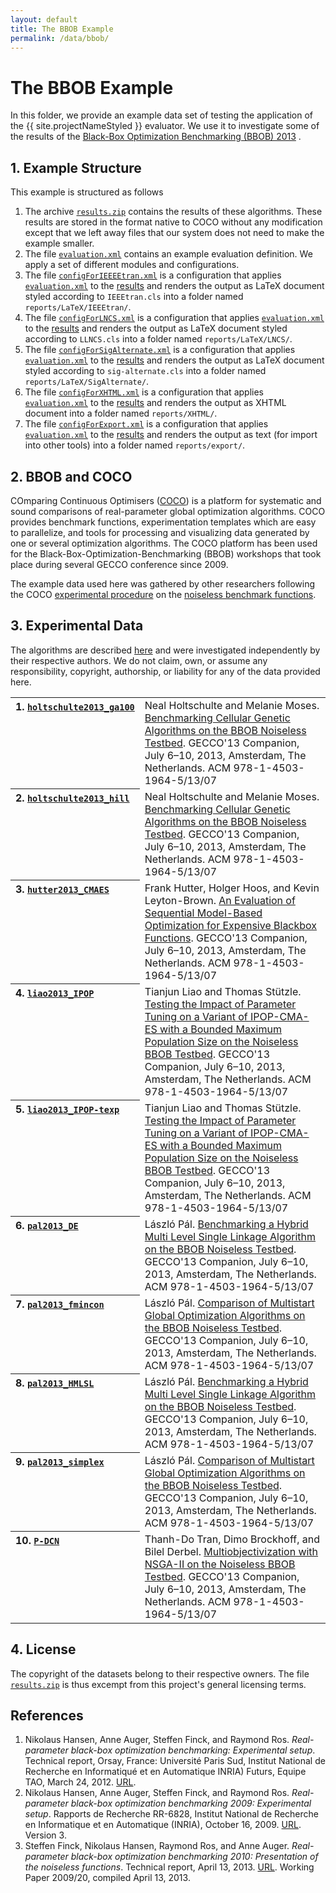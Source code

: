 ```yaml
---
layout: default
title: The BBOB Example
permalink: /data/bbob/
---
```

# The BBOB Example

In this folder, we provide an example data set of testing the application of the {{ site.projectNameStyled }} evaluator. We use it to investigate some of the results of the [Black-Box Optimization Benchmarking (BBOB) 2013](http://coco.gforge.inria.fr/doku.php?id=bbob-2013) .

## 1. Example Structure

This example is structured as follows

1. The archive [`results.zip`](results.zip) contains the results of these algorithms. These results are stored in the format native to COCO without any modification except that we left away files that our system does not need to make the example smaller.
2. The file [`evaluation.xml`](evaluation.xml) contains an example evaluation definition. We apply a set of different modules and configurations.
3. The file [`configForIEEEEtran.xml`](configForIEEEEtran.xml) is a configuration that applies [`evaluation.xml`](evaluation.xml) to the [results](results.zip) and renders the output as LaTeX document styled according to `IEEEtran.cls` into a folder named `reports/LaTeX/IEEEtran/`. 
6. The file [`configForLNCS.xml`](configForLNCS.xml) is a configuration that applies [`evaluation.xml`](evaluation.xml) to the [results](results.zip) and renders the output as LaTeX document styled according to `LLNCS.cls` into a folder named `reports/LaTeX/LNCS/`.
6. The file [`configForSigAlternate.xml`](configForSigAlternate.xml) is a configuration that applies [`evaluation.xml`](evaluation.xml) to the [results](results.zip) and renders the output as LaTeX document styled according to `sig-alternate.cls` into a folder named `reports/LaTeX/SigAlternate/`.
6. The file [`configForXHTML.xml`](configForXHTML.xml) is a configuration that applies [`evaluation.xml`](evaluation.xml) to the [results](results.zip) and renders the output as XHTML document into a folder named `reports/XHTML/`.
6. The file [`configForExport.xml`](configForExport.xml) is a configuration that applies [`evaluation.xml`](evaluation.xml) to the [results](results.zip) and renders the output as text (for import into other tools) into a folder named `reports/export/`.

## 2. BBOB and COCO

COmparing Continuous Optimisers ([COCO](http://coco.gforge.inria.fr/doku.php?id=start)) is a platform for systematic and sound comparisons of real-parameter global optimization algorithms. COCO provides benchmark functions, experimentation templates which are easy to parallelize, and tools for processing and visualizing data generated by one or several optimization algorithms. The COCO platform has been used for the Black-Box-Optimization-Benchmarking (BBOB) workshops that took place during several GECCO conference since 2009.

The example data used here was gathered by other researchers following the COCO [experimental procedure](http://coco.lri.fr/BBOB-downloads/download10.0/bbobdocexperiment.pdf) on the [noiseless benchmark functions](http://coco.lri.fr/downloads/download13.09/bbobdocfunctions.pdf).

## 3. Experimental Data

The algorithms are described [here](http://coco.gforge.inria.fr/doku.php?id=bbob-2013-algorithms) and were investigated independently by their respective authors. We do not claim, own, or assume any responsibility, copyright, authorship, or liability for any of the data provided here.

<table>
<tr><th style="text-align:left;vertical-align:top">1.&nbsp;<a href="http://coco.gforge.inria.fr/data-archive/2013/GA-100_holtschulte_noiseless.tgz"><code>holtschulte2013_ga100</code></a></th>
<td  style="text-align:left;vertical-align:top">
Neal Holtschulte and Melanie Moses.
<a href="http://coco.gforge.inria.fr/lib/exe/fetch.php?media=pdf2013:w0309-holtschulte.pdf">Benchmarking Cellular Genetic Algorithms on the BBOB Noiseless Testbed</a>. GECCO'13 Companion, July 6–10, 2013, Amsterdam, The Netherlands. ACM 978-1-4503-1964-5/13/07</td>
</tr>

<tr><th style="text-align:left;vertical-align:top">2.&nbsp;<a href="http://coco.gforge.inria.fr/data-archive/2013/HILL_holtschulte_noiseless.tgz"><code>holtschulte2013_hill</code></a></th>
<td  style="text-align:left;vertical-align:top">
Neal Holtschulte and Melanie Moses.
<a href="http://coco.gforge.inria.fr/lib/exe/fetch.php?media=pdf2013:w0309-holtschulte.pdf">Benchmarking Cellular Genetic Algorithms on the BBOB Noiseless Testbed</a>. GECCO'13 Companion, July 6–10, 2013, Amsterdam, The Netherlands. ACM 978-1-4503-1964-5/13/07</td>
</tr>

<tr><th style="text-align:left;vertical-align:top">3.&nbsp;<a href="http://coco.gforge.inria.fr/data-archive/2013/CMAES_Hutter_hutter_noiseless.tgz"><code>hutter2013_CMAES</code></a></th>
<td  style="text-align:left;vertical-align:top">
Frank Hutter, Holger Hoos, and Kevin Leyton-Brown.
<a href="http://coco.gforge.inria.fr/lib/exe/fetch.php?media=pdf2013:w0311-hutter.pdf">An Evaluation of Sequential Model-Based Optimization for Expensive Blackbox Functions</a>. GECCO'13 Companion, July 6–10, 2013, Amsterdam, The Netherlands. ACM 978-1-4503-1964-5/13/07</td>
</tr>

<tr><th style="text-align:left;vertical-align:top">4.&nbsp;<a href="http://coco.gforge.inria.fr/data-archive/2013/IP_liao_noiseless.tgz"><code>liao2013_IPOP</code></a></th>
<td  style="text-align:left;vertical-align:top">
Tianjun Liao and Thomas Stützle.
<a href="http://coco.gforge.inria.fr/lib/exe/fetch.php?media=pdf2013:w0305-liao.pdf">Testing the Impact of Parameter Tuning on a Variant of IPOP-CMA-ES with a Bounded Maximum Population Size on the Noiseless BBOB Testbed</a>. GECCO'13 Companion, July 6–10, 2013, Amsterdam, The Netherlands. ACM 978-1-4503-1964-5/13/07</td>
</tr>

<tr><th style="text-align:left;vertical-align:top">5.&nbsp;<a href="http://coco.gforge.inria.fr/data-archive/2013/texp_liao_noiseless.tgz"><code>liao2013_IPOP-texp</code></a></th>
<td  style="text-align:left;vertical-align:top">
Tianjun Liao and Thomas Stützle.
<a href="http://coco.gforge.inria.fr/lib/exe/fetch.php?media=pdf2013:w0305-liao.pdf">Testing the Impact of Parameter Tuning on a Variant of IPOP-CMA-ES with a Bounded Maximum Population Size on the Noiseless BBOB Testbed</a>. GECCO'13 Companion, July 6–10, 2013, Amsterdam, The Netherlands. ACM 978-1-4503-1964-5/13/07</td>
</tr>

<tr><th style="text-align:left;vertical-align:top">6.&nbsp;<a href="http://coco.gforge.inria.fr/data-archive/2013/DE_Pal_pal_noiseless.tgz"><code>pal2013_DE</code></a></th>
<td  style="text-align:left;vertical-align:top">
László Pál.
<a href="http://coco.gforge.inria.fr/lib/exe/fetch.php?media=pdf2013:w0302-pal.pdf">Benchmarking a Hybrid Multi Level Single Linkage Algorithm on the BBOB Noiseless Testbed</a>. GECCO'13 Companion, July 6–10, 2013, Amsterdam, The Netherlands. ACM 978-1-4503-1964-5/13/07</td>
</tr>

<tr><th style="text-align:left;vertical-align:top">7.&nbsp;<a href="http://coco.gforge.inria.fr/data-archive/2013/fmincon_pal_noiseless.tgz"><code>pal2013_fmincon</code></a></th>
<td  style="text-align:left;vertical-align:top">
László Pál.
<a href="http://coco.gforge.inria.fr/lib/exe/fetch.php?media=pdf2013:w0303-pal.pdf">Comparison of Multistart Global Optimization Algorithms on the BBOB Noiseless Testbed</a>. GECCO'13 Companion, July 6–10, 2013, Amsterdam, The Netherlands. ACM 978-1-4503-1964-5/13/07</td>
</tr>

<tr><th style="text-align:left;vertical-align:top">8.&nbsp;<a href="http://coco.gforge.inria.fr/data-archive/2013/HMLSL_pal_noiseless.tgz"><code>pal2013_HMLSL</code></a></th>
<td  style="text-align:left;vertical-align:top">
László Pál.
<a href="http://coco.gforge.inria.fr/lib/exe/fetch.php?media=pdf2013:w0302-pal.pdf">Benchmarking a Hybrid Multi Level Single Linkage Algorithm on the BBOB Noiseless Testbed</a>. GECCO'13 Companion, July 6–10, 2013, Amsterdam, The Netherlands. ACM 978-1-4503-1964-5/13/07</td>
</tr>

<tr><th style="text-align:left;vertical-align:top">9.&nbsp;<a href="http://coco.gforge.inria.fr/data-archive/2013/simplex_pal_noiseless.tgz"><code>pal2013_simplex</code></a></th>
<td  style="text-align:left;vertical-align:top">
László Pál.
<a href="http://coco.gforge.inria.fr/lib/exe/fetch.php?media=pdf2013:w0303-pal.pdf">Comparison of Multistart Global Optimization Algorithms on the BBOB Noiseless Testbed</a>. GECCO'13 Companion, July 6–10, 2013, Amsterdam, The Netherlands. ACM 978-1-4503-1964-5/13/07</td>
</tr>

<tr><th style="text-align:left;vertical-align:top">10.&nbsp;<a href="http://coco.gforge.inria.fr/data-archive/2013/P-DCN_tran_noiseless.tgz"><code>P-DCN</code></a></th>
<td  style="text-align:left;vertical-align:top">
Thanh-Do Tran, Dimo Brockhoff, and Bilel Derbel.
<a href="http://coco.gforge.inria.fr/lib/exe/fetch.php?media=pdf2013:w0312-tran.pdf">Multiobjectivization with NSGA-II on the Noiseless BBOB Testbed</a>. GECCO'13 Companion, July 6–10, 2013, Amsterdam, The Netherlands. ACM 978-1-4503-1964-5/13/07</td>
</tr>

</table>
 

## 4. License

The copyright of the datasets belong to their respective owners. The file [`results.zip`](results.zip) is thus excempt from this project's general licensing terms.

## References
1. Nikolaus Hansen, Anne Auger, Steffen Finck, and Raymond Ros. *Real-parameter black-box optimization benchmarking: Experimental setup*. Technical report, Orsay, France: Université Paris Sud, Institut National de Recherche en Informatiqué et en Automatique INRIA) Futurs, Equipe TAO, March 24, 2012. [URL](http://coco.lri.fr/BBOB-downloads/download11.05/bbobdocexperiment.pdf).
2. Nikolaus Hansen, Anne Auger, Steffen Finck, and Raymond Ros. *Real-parameter black-box optimization benchmarking 2009: Experimental setup*. Rapports de Recherche RR-6828, Institut National de Recherche en Informatique et en Automatique (INRIA), October 16, 2009. [URL](http://hal.archives-ouvertes.fr/inria-00362649/en/). Version 3.
3. Steffen Finck, Nikolaus Hansen, Raymond Ros, and Anne Auger. *Real-parameter black-box optimization benchmarking 2010: Presentation of the noiseless functions*. Technical report, April 13, 2013. [URL](http://coco.lri.fr/downloads/download13.09/bbobdocfunctions.pdf). Working Paper 2009/20, compiled April 13, 2013.